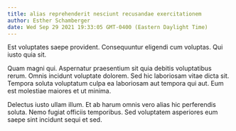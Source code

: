 ```yaml
---
title: alias reprehenderit nesciunt recusandae exercitationem
author: Esther Schamberger
date: Wed Sep 29 2021 19:33:05 GMT-0400 (Eastern Daylight Time)
---
```

Est voluptates saepe provident. Consequuntur eligendi cum voluptas. Qui iusto quia sit.

 Quam magni qui. Aspernatur praesentium sit quia debitis voluptatibus rerum. Omnis incidunt voluptate dolorem. Sed hic laboriosam vitae dicta sit. Tempora soluta voluptatum culpa ea laboriosam aut tempora qui aut. Eum est molestiae maiores et ut minima.

 Delectus iusto ullam illum. Et ab harum omnis vero alias hic perferendis soluta. Nemo fugiat officiis temporibus. Sed voluptatem asperiores eum saepe sint incidunt sequi et sed.